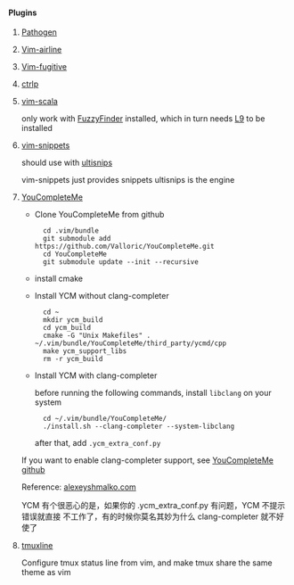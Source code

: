 #### Plugins

1. [Pathogen](https://github.com/tpope/vim-pathogen)

2. [Vim-airline](https://github.com/bling/vim-airline)

3. [Vim-fugitive](https://github.com/tpope/vim-fugitive)

4. [ctrlp](https://github.com/kien/ctrlp.vim)

5. [vim-scala](https://github.com/derekwyatt/vim-scala)

    only work with [FuzzyFinder](https://github.com/vim-scripts/FuzzyFinder) installed, which in turn needs [L9](https://github.com/vim-scripts/L9) to be installed

6. [vim-snippets](https://github.com/honza/vim-snippets)

    should use with [ultisnips](https://github.com/SirVer/ultisnips)

    vim-snippets just provides snippets
    ultisnips is the engine

7. [YouCompleteMe](https://github.com/Valloric/YouCompleteMe.git)

    * Clone YouCompleteMe from github

            cd .vim/bundle
            git submodule add https://github.com/Valloric/YouCompleteMe.git
            cd YouCompleteMe
            git submodule update --init --recursive

    * install cmake

    * Install YCM without clang-completer

            cd ~
            mkdir ycm_build
            cd ycm_build
            cmake -G "Unix Makefiles" . ~/.vim/bundle/YouCompleteMe/third_party/ycmd/cpp
            make ycm_support_libs
            rm -r ycm_build

    * Install YCM with clang-completer

        before running the following commands, install `libclang` on your system
        
            cd ~/.vim/bundle/YouCompleteMe/
            ./install.sh --clang-completer --system-libclang

        after that, add `.ycm_extra_conf.py`
        
    If you want to enable clang-completer support, see [YouCompleteMe github](https://github.com/Valloric/YouCompleteMe)

    Reference: [alexeyshmalko.com](http://www.alexeyshmalko.com/2014/youcompleteme-ultimate-autocomplete-plugin-for-vim/)

    YCM 有个很恶心的是，如果你的 .ycm_extra_conf.py 有问题，YCM 不提示错误就直接
    不工作了，有的时候你莫名其妙为什么 clang-completer 就不好使了

8. [tmuxline](https://github.com/edkolev/tmuxline.vim)

    Configure tmux status line from vim, and make tmux share the same theme as vim
